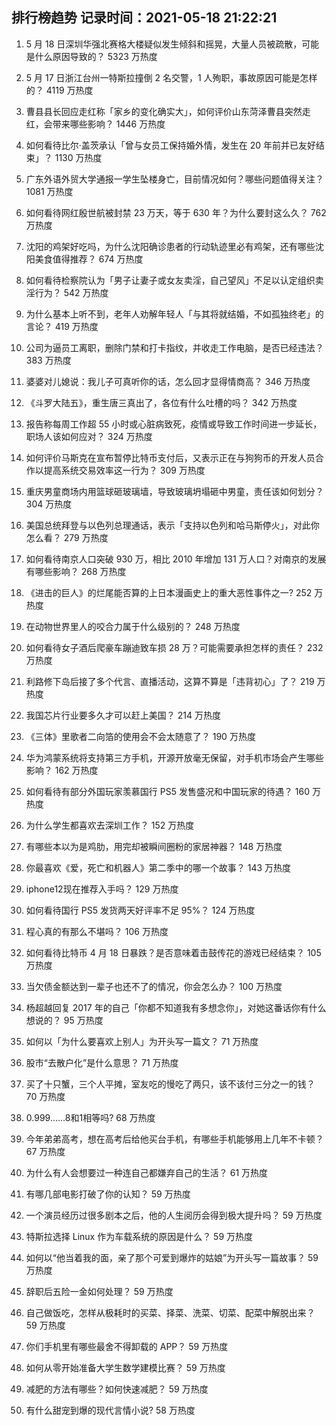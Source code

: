 
## 排行榜趋势 记录时间：2021-05-18 21:22:21
  
  1. 5 月 18 日深圳华强北赛格大楼疑似发生倾斜和摇晃，大量人员被疏散，可能是什么原因导致的？ 5323 万热度
    
  2. 5 月 17 日浙江台州一特斯拉撞倒 2 名交警，1 人殉职，事故原因可能是怎样的？ 4119 万热度
    
  3. 曹县县长回应走红称「家乡的变化确实大」，如何评价山东菏泽曹县突然走红，会带来哪些影响？ 1446 万热度
    
  4. 如何看待比尔·盖茨承认「曾与女员工保持婚外情，发生在 20 年前并已友好结束」？ 1130 万热度
    
  5. 广东外语外贸大学通报一学生坠楼身亡，目前情况如何？哪些问题值得关注？ 1081 万热度
    
  6. 如何看待网红殷世航被封禁 23 万天，等于 630 年？为什么要封这么久？ 762 万热度
    
  7. 沈阳的鸡架好吃吗，为什么沈阳确诊患者的行动轨迹里必有鸡架，还有哪些沈阳美食值得推荐？ 674 万热度
    
  8. 如何看待检察院认为「男子让妻子或女友卖淫，自己望风」不足以认定组织卖淫行为？ 542 万热度
    
  9. 为什么基本上听不到，老年人劝解年轻人「与其将就结婚，不如孤独终老」的言论？ 419 万热度
    
  10. 公司为逼员工离职，删除门禁和打卡指纹，并收走工作电脑，是否已经违法？ 383 万热度
    
  11. 婆婆对儿媳说：我儿子可真听你的话，怎么回才显得情商高？ 346 万热度
    
  12. 《斗罗大陆五》，重生唐三真出了，各位有什么吐槽的吗？ 342 万热度
    
  13. 报告称每周工作超 55 小时或心脏病致死，疫情或导致工作时间进一步延长，职场人该如何应对？ 324 万热度
    
  14. 如何评价马斯克在宣布暂停比特币支付后，又表示正在与狗狗币的开发人员合作以提高系统交易效率这一行为？ 309 万热度
    
  15. 重庆男童商场内用篮球砸玻璃墙，导致玻璃坍塌砸中男童，责任该如何划分？ 304 万热度
    
  16. 美国总统拜登与以色列总理通话，表示「支持以色列和哈马斯停火」，对此你怎么看？ 279 万热度
    
  17. 如何看待南京人口突破 930 万，相比 2010 年增加 131 万人口？对南京的发展有哪些影响？ 268 万热度
    
  18. 《进击的巨人》的烂尾能否算的上日本漫画史上的重大恶性事件之一? 252 万热度
    
  19. 在动物世界里人的咬合力属于什么级别的？ 248 万热度
    
  20. 如何看待女子酒后爬豪车蹦迪致车损 28 万？可能需要承担怎样的责任？ 232 万热度
    
  21. 利路修下岛后接了多个代言、直播活动，这算不算是「违背初心」了？ 219 万热度
    
  22. 我国芯片行业要多久才可以赶上美国？ 214 万热度
    
  23. 《三体》里歌者二向箔的使用会不会太随意了？ 190 万热度
    
  24. 华为鸿蒙系统将支持第三方手机，开源开放毫无保留，对手机市场会产生哪些影响？ 162 万热度
    
  25. 如何看待有部分外国玩家羡慕国行 PS5 发售盛况和中国玩家的待遇？ 160 万热度
    
  26. 为什么学生都喜欢去深圳工作？ 152 万热度
    
  27. 有哪些本以为是鸡肋，用完却被瞬间圈粉的家居神器？ 148 万热度
    
  28. 你最喜欢《爱，死亡和机器人》第二季中的哪一个故事？ 143 万热度
    
  29. iphone12现在推荐入手吗？ 129 万热度
    
  30. 如何看待国行 PS5 发货两天好评率不足 95%？ 124 万热度
    
  31. 程心真的有那么不堪吗？ 106 万热度
    
  32. 如何看待比特币 4 月 18 日暴跌？是否意味着击鼓传花的游戏已经结束？ 105 万热度
    
  33. 当欠债金额达到一辈子也还不了的情况，你会怎么办？ 100 万热度
    
  34. 杨超越回复 2017 年的自己「你都不知道我有多想念你」，对她这番话你有什么想说的？ 95 万热度
    
  35. 如何以「为什么要喜欢上别人」为开头写一篇文？ 71 万热度
    
  36. 股市“去散户化”是什么意思？ 71 万热度
    
  37. 买了十只蟹，三个人平摊，室友吃的慢吃了两只，该不该付三分之一的钱？ 70 万热度
    
  38. 0.999......8和1相等吗? 68 万热度
    
  39. 今年弟弟高考，想在高考后给他买台手机，有哪些手机能够用上几年不卡顿？ 67 万热度
    
  40. 为什么有人会想要过一种连自己都嫌弃自己的生活？ 61 万热度
    
  41. 有哪几部电影打破了你的认知？ 59 万热度
    
  42. 一个演员经历过很多剧本之后，他的人生阅历会得到极大提升吗？ 59 万热度
    
  43. 特斯拉选择 Linux 作为车载系统的原因是什么？ 59 万热度
    
  44. 如何以“他当着我的面，亲了那个可爱到爆炸的姑娘”为开头写一篇故事？ 59 万热度
    
  45. 辞职后五险一金如何处理？ 59 万热度
    
  46. 自己做饭吃，怎样从极耗时的买菜、择菜、洗菜、切菜、配菜中解脱出来？ 59 万热度
    
  47. 你们手机里有哪些最舍不得卸载的 APP？ 59 万热度
    
  48. 如何从零开始准备大学生数学建模比赛？ 59 万热度
    
  49. 减肥的方法有哪些？如何快速减肥？ 59 万热度
    
  50. 有什么甜宠到爆的现代言情小说? 58 万热度
    